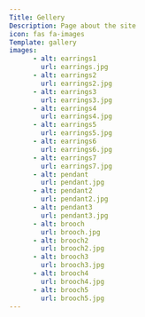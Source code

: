 ```yaml
---
Title: Gellery
Description: Page about the site
icon: fas fa-images
Template: gallery
images:
      - alt: earrings1
        url: earrings.jpg
      - alt: earrings2
        url: earrings2.jpg
      - alt: earrings3
        url: earrings3.jpg
      - alt: earrings4
        url: earrings4.jpg
      - alt: earrings5
        url: earrings5.jpg  
      - alt: earrings6
        url: earrings6.jpg
      - alt: earrings7
        url: earrings7.jpg
      - alt: pendant
        url: pendant.jpg
      - alt: pendant2
        url: pendant2.jpg
      - alt: pendant3
        url: pendant3.jpg
      - alt: brooch
        url: brooch.jpg
      - alt: brooch2
        url: brooch2.jpg  
      - alt: brooch3
        url: brooch3.jpg
      - alt: brooch4
        url: brooch4.jpg
      - alt: brooch5
        url: brooch5.jpg
---
```

